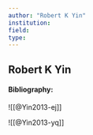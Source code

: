 ```yaml
---
author: "Robert K Yin"
institution:
field:
type:
---
```


## Robert K Yin
#### Bibliography:

![[@Yin2013-ej]]

![[@Yin2013-yq]]